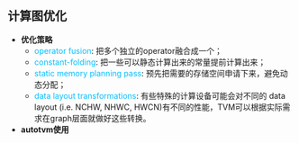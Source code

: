 ## 计算图优化

* **优化策略**
    * <font color=DeepSkyBlue>operator fusion</font>: 把多个独立的operator融合成一个；
    * <font color=DeepSkyBlue>constant-folding</font>: 把一些可以静态计算出来的常量提前计算出来；
    * <font color=DeepSkyBlue>static memory planning pass</font>: 预先把需要的存储空间申请下来，避免动态分配；
    * <font color=DeepSkyBlue>data layout transformations</font>: 有些特殊的计算设备可能会对不同的 data layout (i.e. NCHW, NHWC, HWCN)有不同的性能，TVM可以根据实际需求在graph层面就做好这些转换。
* **autotvm使用**
